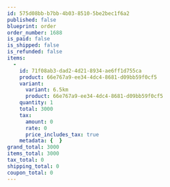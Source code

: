 ```yaml
---
id: 575d08bb-b7bb-4b03-8510-5be2bec1f6a2
published: false
blueprint: order
order_number: 1688
is_paid: false
is_shipped: false
is_refunded: false
items:
  -
    id: 71f08ab3-dad2-4d21-8934-ae6ff1d755ca
    product: 66e767a9-ee34-4dc4-8681-d09bb59f0cf5
    variant:
      variant: 6.5km
      product: 66e767a9-ee34-4dc4-8681-d09bb59f0cf5
    quantity: 1
    total: 3000
    tax:
      amount: 0
      rate: 0
      price_includes_tax: true
    metadata: {  }
grand_total: 3000
items_total: 3000
tax_total: 0
shipping_total: 0
coupon_total: 0
---
```

